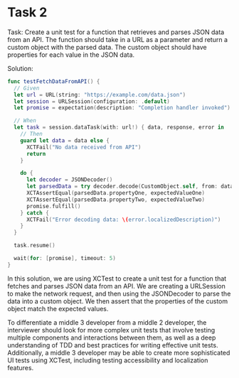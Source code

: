 # Task 2

Task: Create a unit test for a function that retrieves and parses JSON data from
an API. The function should take in a URL as a parameter and return a custom
object with the parsed data. The custom object should have properties for each
value in the JSON data.

Solution:

```swift
func testFetchDataFromAPI() {
  // Given
  let url = URL(string: "https://example.com/data.json")
  let session = URLSession(configuration: .default)
  let promise = expectation(description: "Completion handler invoked")

  // When
  let task = session.dataTask(with: url!) { data, response, error in
    // Then
    guard let data = data else {
      XCTFail("No data received from API")
      return
    }

    do {
      let decoder = JSONDecoder()
      let parsedData = try decoder.decode(CustomObject.self, from: data)
      XCTAssertEqual(parsedData.propertyOne, expectedValueOne)
      XCTAssertEqual(parsedData.propertyTwo, expectedValueTwo)
      promise.fulfill()
    } catch {
      XCTFail("Error decoding data: \(error.localizedDescription)")
    }
  }

  task.resume()

  wait(for: [promise], timeout: 5)
}
```

In this solution, we are using XCTest to create a unit test for a function that
fetches and parses JSON data from an API. We are creating a URLSession to make
the network request, and then using the JSONDecoder to parse the data into a
custom object. We then assert that the properties of the custom object match the
expected values.

To differentiate a middle 3 developer from a middle 2 developer, the interviewer
should look for more complex unit tests that involve testing multiple components
and interactions between them, as well as a deep understanding of TDD and best
practices for writing effective unit tests. Additionally, a middle 3 developer
may be able to create more sophisticated UI tests using XCTest, including
testing accessibility and localization features.
